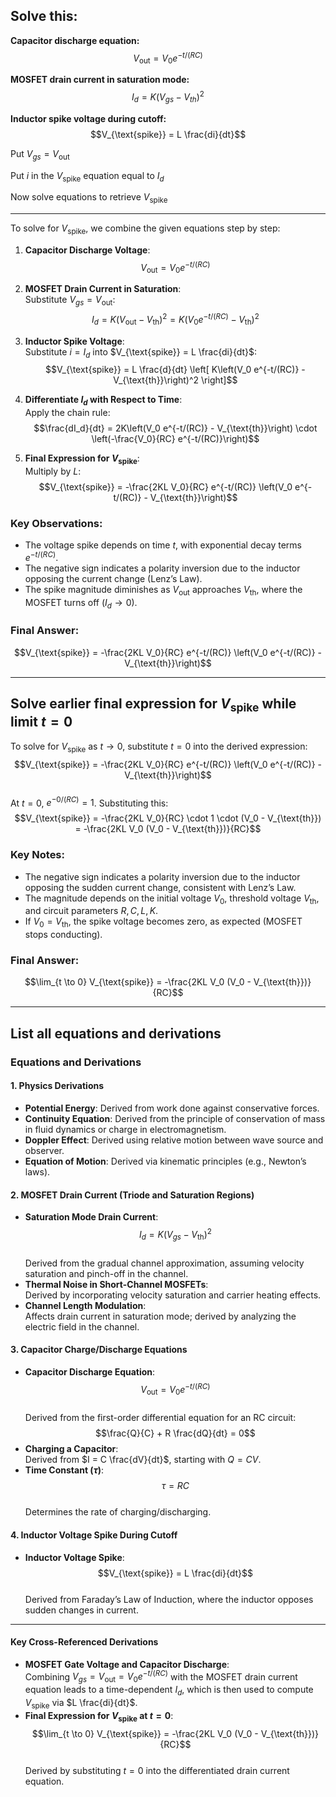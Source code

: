 ## Solve this:

**Capacitor discharge equation:**  
$$V_{\text{out}} = V_0 e^{-t/(RC)}$$

**MOSFET drain current in saturation mode:**  
$$I_d = K(V_{gs} - V_{th})^2$$

**Inductor spike voltage during cutoff:**  
$$V_{\text{spike}} = L \frac{di}{dt}$$

Put $V_{gs} = V_{\text{out}}$

Put $i$ in the $V_{\text{spike}}$ equation equal to $I_d$

Now solve equations to retrieve $V_{\text{spike}}$

---

To solve for $V_{\text{spike}}$, we combine the given equations step by step:

1. **Capacitor Discharge Voltage**:  
   $$V_{\text{out}} = V_0 e^{-t/(RC)}$$

2. **MOSFET Drain Current in Saturation**:  
   Substitute $V_{gs} = V_{\text{out}}$:  
   $$I_d = K(V_{\text{out}} - V_{\text{th}})^2 = K\left(V_0 e^{-t/(RC)} - V_{\text{th}}\right)^2$$

3. **Inductor Spike Voltage**:  
   Substitute $i = I_d$ into $V_{\text{spike}} = L \frac{di}{dt}$:  
   $$V_{\text{spike}} = L \frac{d}{dt} \left[ K\left(V_0 e^{-t/(RC)} - V_{\text{th}}\right)^2 \right]$$

4. **Differentiate $I_d$ with Respect to Time**:  
   Apply the chain rule:  
   $$\frac{dI_d}{dt} = 2K\left(V_0 e^{-t/(RC)} - V_{\text{th}}\right) \cdot \left(-\frac{V_0}{RC} e^{-t/(RC)}\right)$$

5. **Final Expression for $V_{\text{spike}}$**:  
   Multiply by $L$:  
   $$V_{\text{spike}} = -\frac{2KL V_0}{RC} e^{-t/(RC)} \left(V_0 e^{-t/(RC)} - V_{\text{th}}\right)$$

### Key Observations:
- The voltage spike depends on time $t$, with exponential decay terms $e^{-t/(RC)}$.
- The negative sign indicates a polarity inversion due to the inductor opposing the current change (Lenz’s Law).
- The spike magnitude diminishes as $V_{\text{out}}$ approaches $V_{\text{th}}$, where the MOSFET turns off ($I_d \to 0$).

### Final Answer:
$$V_{\text{spike}} = -\frac{2KL V_0}{RC} e^{-t/(RC)} \left(V_0 e^{-t/(RC)} - V_{\text{th}}\right)$$

---

## Solve earlier final expression for $V_{\text{spike}}$ while limit $t = 0$

To solve for $V_{\text{spike}}$ as $t \to 0$, substitute $t = 0$ into the derived expression:  
$$V_{\text{spike}} = -\frac{2KL V_0}{RC} e^{-t/(RC)} \left(V_0 e^{-t/(RC)} - V_{\text{th}}\right)$$  
At $t = 0$, $e^{-0/(RC)} = 1$. Substituting this:  
$$V_{\text{spike}} = -\frac{2KL V_0}{RC} \cdot 1 \cdot (V_0 - V_{\text{th}}) = -\frac{2KL V_0 (V_0 - V_{\text{th}})}{RC}$$  

### Key Notes:
- The negative sign indicates a polarity inversion due to the inductor opposing the sudden current change, consistent with Lenz’s Law.
- The magnitude depends on the initial voltage $V_0$, threshold voltage $V_{\text{th}}$, and circuit parameters $R, C, L, K$.
- If $V_0 = V_{\text{th}}$, the spike voltage becomes zero, as expected (MOSFET stops conducting).  

### Final Answer:
$$\lim_{t \to 0} V_{\text{spike}} = -\frac{2KL V_0 (V_0 - V_{\text{th}})}{RC}$$

---

## List all equations and derivations

### Equations and Derivations

#### **1. Physics Derivations**  
- **Potential Energy**: Derived from work done against conservative forces.  
- **Continuity Equation**: Derived from the principle of conservation of mass in fluid dynamics or charge in electromagnetism.  
- **Doppler Effect**: Derived using relative motion between wave source and observer.  
- **Equation of Motion**: Derived via kinematic principles (e.g., Newton’s laws).  

#### **2. MOSFET Drain Current (Triode and Saturation Regions)**  
- **Saturation Mode Drain Current**:  
  $$I_d = K(V_{gs} - V_{\text{th}})^2$$  
  Derived from the gradual channel approximation, assuming velocity saturation and pinch-off in the channel.  
- **Thermal Noise in Short-Channel MOSFETs**:  
  Derived by incorporating velocity saturation and carrier heating effects.  
- **Channel Length Modulation**:  
  Affects drain current in saturation mode; derived by analyzing the electric field in the channel.  

#### **3. Capacitor Charge/Discharge Equations**  
- **Capacitor Discharge Equation**:  
  $$V_{\text{out}} = V_0 e^{-t/(RC)}$$  
  Derived from the first-order differential equation for an RC circuit:  
  $$\frac{Q}{C} + R \frac{dQ}{dt} = 0$$  
- **Charging a Capacitor**:  
  Derived from $I = C \frac{dV}{dt}$, starting with $Q = CV$.  
- **Time Constant ($\tau$)**:  
  $$\tau = RC$$  
  Determines the rate of charging/discharging.

#### **4. Inductor Voltage Spike During Cutoff**  
- **Inductor Voltage Spike**:  
  $$V_{\text{spike}} = L \frac{di}{dt}$$  
  Derived from Faraday’s Law of Induction, where the inductor opposes sudden changes in current.

---

#### **Key Cross-Referenced Derivations**  
- **MOSFET Gate Voltage and Capacitor Discharge**:  
  Combining $V_{gs} = V_{\text{out}} = V_0 e^{-t/(RC)}$ with the MOSFET drain current equation leads to a time-dependent $I_d$, which is then used to compute $V_{\text{spike}}$ via $L \frac{di}{dt}$.  
- **Final Expression for $V_{\text{spike}}$ at $t = 0$**:  
  $$\lim_{t \to 0} V_{\text{spike}} = -\frac{2KL V_0 (V_0 - V_{\text{th}})}{RC}$$  
  Derived by substituting $t = 0$ into the differentiated drain current equation.

